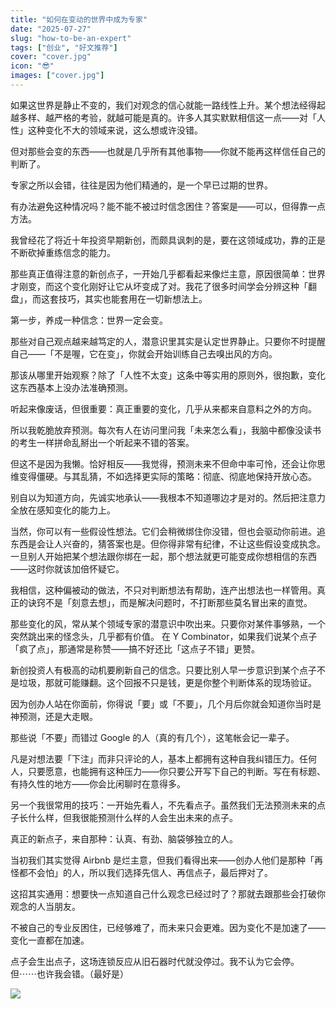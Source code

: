 ```yaml
---
title: "如何在变动的世界中成为专家"
date: "2025-07-27"
slug: "how-to-be-an-expert"
tags: ["创业", "好文推荐"]
cover: "cover.jpg"
icon: "😎"
images: ["cover.jpg"]
---
```

如果这世界是静止不变的，我们对观念的信心就能一路线性上升。某个想法经得起越多样、越严格的考验，就越可能是真的。许多人其实默默相信这一点——对「人性」这种变化不大的领域来说，这么想或许没错。



但对那些会变的东西——也就是几乎所有其他事物——你就不能再这样信任自己的判断了。



专家之所以会错，往往是因为他们精通的，是一个早已过期的世界。



有办法避免这种情况吗？能不能不被过时信念困住？答案是——可以，但得靠一点方法。



我曾经花了将近十年投资早期新创，而颇具讽刺的是，要在这领域成功，靠的正是不断砍掉重练信念的能力。



那些真正值得注意的新创点子，一开始几乎都看起来像烂主意，原因很简单：世界才刚变，而这个变化刚好让它从坏变成了对。我花了很多时间学会分辨这种「翻盘」，而这套技巧，其实也能套用在一切新想法上。



第一步，养成一种信念：世界一定会变。



那些对自己观点越来越笃定的人，潜意识里其实是认定世界静止。只要你不时提醒自己——「不是喔，它在变」，你就会开始训练自己去嗅出风的方向。



那该从哪里开始观察？除了「人性不太变」这条中等实用的原则外，很抱歉，变化这东西基本上没办法准确预测。



听起来像废话，但很重要：真正重要的变化，几乎从来都来自意料之外的方向。



所以我乾脆放弃预测。每次有人在访问里问我「未来怎么看」，我脑中都像没读书的考生一样拼命乱掰出一个听起来不错的答案。



但这不是因为我懒。恰好相反——我觉得，预测未来不但命中率可怜，还会让你思维变得僵硬。与其乱猜，不如选择更实际的策略：彻底、彻底地保持开放心态。



别自以为知道方向，先诚实地承认——我根本不知道哪边才是对的。然后把注意力全放在感知变化的能力上。



当然，你可以有一些假设性想法。它们会稍微绑住你没错，但也会驱动你前进。追东西是会让人兴奋的，猜答案也是。但你得非常有纪律，不让这些假设变成执念。
一旦别人开始把某个想法跟你绑在一起，那个想法就更可能变成你想相信的东西——这时你就该加倍怀疑它。



我相信，这种偏被动的做法，不只对判断想法有帮助，连产出想法也一样管用。真正的诀窍不是「刻意去想」，而是解决问题时，不打断那些莫名冒出来的直觉。



那些变化的风，常从某个领域专家的潜意识中吹出来。只要你对某件事够熟，一个突然跳出来的怪念头，几乎都有价值。
在 Y Combinator，如果我们说某个点子「疯了点」，那通常是称赞——搞不好还比「这点子不错」更赞。



新创投资人有极高的动机要刷新自己的信念。只要比别人早一步意识到某个点子不是垃圾，那就可能赚翻。这个回报不只是钱，更是你整个判断体系的现场验证。



因为创办人站在你面前，你得说「要」或「不要」，几个月后你就会知道你当时是神预测，还是大走眼。



那些说「不要」而错过 Google 的人（真的有几个），这笔帐会记一辈子。



凡是对想法要「下注」而非只评论的人，基本上都拥有这种自我纠错压力。任何人，只要愿意，也能拥有这种压力——你只要公开写下自己的判断。写在有标题、有持久性的地方——你会比闲聊时在意得多。



另一个我很常用的技巧：一开始先看人，不先看点子。虽然我们无法预测未来的点子长什么样，但我很能预测什么样的人会生出未来的点子。



真正的新点子，来自那种：认真、有劲、脑袋够独立的人。



当初我们其实觉得 Airbnb 是烂主意，但我们看得出来——创办人他们是那种「再怪都不会怕」的人，所以我们选择先信人、再信点子，最后押对了。



这招其实通用：想要快一点知道自己什么观念已经过时了？那就去跟那些会打破你观念的人当朋友。



不被自己的专业反困住，已经够难了，而未来只会更难。因为变化不是加速了——变化一直都在加速。



点子会生出点子，这场连锁反应从旧石器时代就没停过。我不认为它会停。
但⋯⋯也许我会错。（最好是）




![](https://prod-files-secure.s3.us-west-2.amazonaws.com/112d0858-5090-4d34-a606-b75eb8d65fd2/46476355-9cf3-4e99-9b7a-3531bc426380/1000202064.png?X-Amz-Algorithm=AWS4-HMAC-SHA256&X-Amz-Content-Sha256=UNSIGNED-PAYLOAD&X-Amz-Credential=ASIAZI2LB466276MNL4V%2F20250912%2Fus-west-2%2Fs3%2Faws4_request&X-Amz-Date=20250912T194300Z&X-Amz-Expires=3600&X-Amz-Security-Token=IQoJb3JpZ2luX2VjELz%2F%2F%2F%2F%2F%2F%2F%2F%2F%2FwEaCXVzLXdlc3QtMiJGMEQCIFZPmLl%2FPiVeWqKgBGTksYWYo023L%2BWCVEgHqJty%2BOJHAiA0BMXBV3BXKb0y1iLhZteoNyP5bCE6nmNjxl%2FQN3loQSr%2FAwg1EAAaDDYzNzQyMzE4MzgwNSIMWgHvRG036c%2BBTDIGKtwDz29Eh64WnM1Hkgo7TbzoMsXJHOZkYoBJjQoD3rM1StCsCXJoAUaDZmEf60yWJxj1XB5yISu4IYyGM8JdfDlm%2BHSUKdj5iL3eJEO8hPXCZd%2Fm5rY7l6tjaF006A%2F6hMbLUbtwWB37oTivbj6w8Nvlo5IZ%2F%2F3bNgiW5ub33SWdHuCC3AlWOPYMTK58F2NGMmpO5T8ahtegPV%2F52xEL0p99qqvTGP%2Blm50CigOjnVZvE7876osofSnjXdibvHIcvA1%2BVWL24h3dE8K5zyCiP4dL2XZQq2n1X7WGykwUsZcs9yKunCAzfIdTlFFBVvImR%2Fm7anu1n%2FfxP%2FN4V%2B5i3M7zmARK%2B6KrT%2F9rFmv9E2DtLysXo%2FOS7Cm6DAR194U1uk%2BvDw8olKtC%2Fq%2BoxkjJpdpTFaLnd2jpmmZzP3OQIwy6C9%2FuDI7ZHKg7qPoK7Ejh1yIBbhA2%2BJUBxsMwbGANpnRTSzZ0BXG7e5SRAjeWZlg%2BdYcPF4AbbS1Epm4gB9gPfAa5qc0UYzeVrcEDTTGyY7ibENH50ZIRz8UVj7m9h1K%2FvwgQNHS8HYclRU0DH2HFFKBh07P6y5gLD4gsAziYBfHOIruBM16EIQayqvT61QUI9scWKRO2RRVYI7pkGsIwz%2ByRxgY6pgFL5ETZE0m3zu7HDvpfV8zcBKzS2kWghuqACvZLNaNvm5XQ%2B9%2B9niuAKqUWwiFMG7Nlcg7OSMqvBcg%2Bk5vqROS1DYp5B5YebhJzuM1Et7zYPriV%2BgzRSC44YERkq8zp3IcLbLoN9p1qA9bDPLPu60Bmlobsks7TeX%2F3J%2FcHGZwATE8%2BPAzQRBaenJGG7jJIdDLGGoBdf0mm29SyEy0CACpdwxwiv4oJ&X-Amz-Signature=d70916319ded60bf829aa255bc1a54bdedf0e3bc446dfa5836d04a890c8850a4&X-Amz-SignedHeaders=host&x-amz-checksum-mode=ENABLED&x-id=GetObject)

